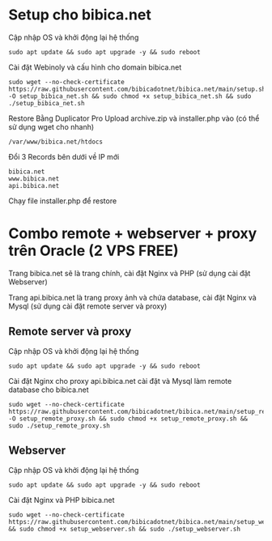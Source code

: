 # Setup cho bibica.net
Cập nhập OS và khởi động lại hệ thống
```shell
sudo apt update && sudo apt upgrade -y && sudo reboot
```
Cài đặt Webinoly và cấu hình cho domain bibica.net
```shell
sudo wget --no-check-certificate https://raw.githubusercontent.com/bibicadotnet/bibica.net/main/setup.sh -O setup_bibica_net.sh && sudo chmod +x setup_bibica_net.sh && sudo ./setup_bibica_net.sh
```
Restore Bằng Duplicator Pro
Upload archive.zip và installer.php vào (có thể sử dụng wget cho nhanh)
```shell
/var/www/bibica.net/htdocs
```
Đổi 3 Records bên dưới về IP mới
```shell
bibica.net
www.bibica.net
api.bibica.net
```
Chạy file installer.php để restore

# Combo remote + webserver + proxy trên Oracle (2 VPS FREE)
Trang bibica.net sẽ là trang chính, cài đặt Nginx và PHP (sử dụng cài đặt Webserver)

Trang api.bibica.net là trang proxy ảnh và chứa database, cài đặt Nginx và Mysql (sử dụng cài đặt remote server và proxy)

## Remote server và proxy
Cập nhập OS và khởi động lại hệ thống
```shell
sudo apt update && sudo apt upgrade -y && sudo reboot
```
Cài đặt Nginx cho proxy api.bibica.net cài đặt và Mysql làm remote database cho bibica.net
```shell
sudo wget --no-check-certificate https://raw.githubusercontent.com/bibicadotnet/bibica.net/main/setup_remote_proxy.sh -O setup_remote_proxy.sh && sudo chmod +x setup_remote_proxy.sh && sudo ./setup_remote_proxy.sh
```
## Webserver
Cập nhập OS và khởi động lại hệ thống
```shell
sudo apt update && sudo apt upgrade -y && sudo reboot
```
Cài đặt Nginx và PHP bibica.net
```shell
sudo wget --no-check-certificate https://raw.githubusercontent.com/bibicadotnet/bibica.net/main/setup_webserver.sh && sudo chmod +x setup_webserver.sh && sudo ./setup_webserver.sh
```
